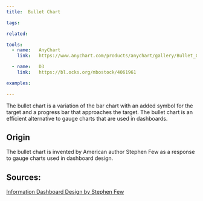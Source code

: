 ```yaml
---
title:  Bullet Chart

tags:

related:

tools:
  - name:   AnyChart
    link:   https://www.anychart.com/products/anychart/gallery/Bullet_Charts/

  - name:   D3
    link:   https://bl.ocks.org/mbostock/4061961

examples:

---
```


The bullet chart is a variation of the bar chart with an added symbol for the target and a progress bar that approaches the target. The bullet chart is an efficient alternative to gauge charts that are used in dashboards.

<!--more-->

## Origin
The bullet chart is invented by American author Stephen Few as a response to gauge charts used in dashboard design. 

## Sources:
[Information Dashboard Design by Stephen Few](https://the-eye.eu/public/Books/IT%20Various/information_dashboard_design.pdf)

